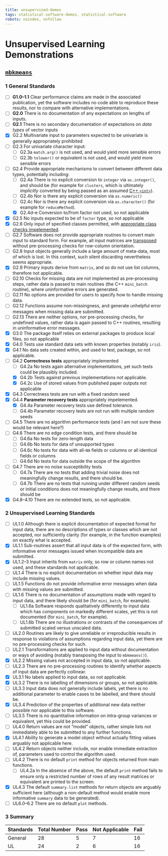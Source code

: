 ```yaml
---
title: unsupervised-demos
tags: statistical-software-demos, statistical-software
robots: noindex, nofollow
---
```



# Unsupervised Learning Demonstrations

## [`mbkmeans`](https://github.com/drisso/mbkmeans)

### 1 General Standards

  - [ ] **G1.0–1.1** Clear performance claims are made in the associated
    publication, yet the software includes no code able to reproduce
    these results, nor to compare with alternative implementations.
  - [ ] **G2.0** There is no documentation of any expectations on
    lengths of inputs.
  - [ ] **G2.1** There is no secondary documentation of expectations on
    *data types* of vector inputs
  - [x] G2.2 Multivariate input to parameters expected to be univariate
    is generally appropriately prohibited
  - [ ] G2.3 For univariate character input:
      - [ ] G2.3a `match.arg()` is not used, and would yield more
        sensible errors
      - [ ] G2.3b `tolower()` or equivalent is not used, and would yield
        more sensible errors
  - [ ] G2.4 Provide appropriate mechanisms to convert between different
    data types, potentially including:
      - [ ] G2.4a There is no explicit conversion to `integer` via
        `as.integer()`, and should be (for example for `clusters`, which
        is ultimately *implicitly* converted by being passed as an
        assumed [C++
        `<int>`](https://github.com/drisso/mbkmeans/blob/master/src/mini_batch.cpp#L394)).
      - [ ] G2.4b Nor is there any explicit conversion via
        `as.numeric()`
      - [ ] G2.4c Nor is there any explicit conversion via
        `as.character()` (for example for `reduceMethod`).
      - [x] G2.4d–e Conversion to/from factor not used, so not
        applicable
  - [x] G2.5 No inputs expected to be of `factor` type, so not
    applicable
  - [x] G2.6 Only input of specified classes permitted, with
    [appropriate class checks
    impelemented](https://github.com/drisso/mbkmeans/blob/master/R/kmeans.R#L169-L170).
  - [ ] G2.7 Software does not provide appropriate routines to convert
    main input to standard form. For example, all input matrices are
    [transposed](https://github.com/drisso/mbkmeans/blob/master/R/kmeans.R#L174)
    without pre-processing checks for row-column orientation.
  - [ ] G2.8 Input objects generally include a large amount of
    meta-data, most of which is lost. In this context, such silent
    discarding nevertheless seems appropriate.
  - [x] G2.9 Primary inputs derive from `matrix`, and so do not use list
    columns, therefore not applicable.
  - [ ] G2.10 Checks for missing data are not implemented as
    pre-processing steps, rather data is passed to main routines (the
    C++ `mini_batch` routine), where uninformative errors are generated.
  - [ ] G2.11 No options are provided for users to specify how to handle
    missing data.
  - [ ] G2.12 Functions assume non-missingness, and generate unhelpful
    error messages when missing data are submitted.
  - [ ] G2.13 There are neither options, nor pre-processing checks, for
    undefined values, rather data is again passed to C++ routines,
    resulting in uninformative error messages.
  - [x] G3.0 The package itself relies on external packages to produce
    local files, so not applicable
  - [x] G4.0 Tests use standard data sets with known properties (notably
    `iris`).
  - [x] G4.1 No data sets created within, and used to test, package, so
    not applicable.
  - [ ] G4.2 **Correctness tests** appropriately implemented
      - [ ] G4.2a No tests again alternative implementations, yet such
        tests could be plausibly included.
      - [x] G4.2b Tests against previous implementations not applicable.
      - [x] G4.2c Use of stored values from published paper outputs not
        applicable
  - [x] G4.3 Correctness tests are run with a fixed random seed
  - [x] G4.4 **Parameter recovery tests** appropriately impelemented.
      - [x] G4.4a Parameter recovery tests use defined tolerance.
      - [ ] G4.4b Parameter recovery tests are not run with multiple
        random seeds
  - [ ] G4.5 There are no algorithm performance tests (and I am not sure
    these would be relevant here?)
  - [ ] G4.6 There are no edge condition tests, and there should be
      - [ ] G4.6a No tests for zero-length data
      - [ ] G4.6b No tests for data of unsupported types
      - [ ] G4.6c No tests for data with all-`NA` fields or columns or
        all identical fields or columns
      - [ ] G4.6d No tests for data outside the scope of the algorithm
  - [ ] G4.7 There are no noise susceptibility tests
      - [ ] G4.7a There are no tests that adding trivial noise does not
        meaningfully change results, and there should be.
      - [ ] G4.7b There are no tests that running under different random
        seeds or initial conditions does not meaningfully change
        results, and there should be
  - [x] G4.8–4.10 There are no extended tests, so not applicable.

### 2 Unsupervised Learning Standards

  - [ ] UL1.0 Although there is explicit documentation of expected
    format for input data, there are no descriptions of types or classes
    which are not accepted, nor sufficiently clarity (for example, in
    the function examples) on exactly what is accepted.
  - [x] UL1.1 Sub-routines assert that all input data is of the expected
    form, with informative error messages issued when incompatible data
    are submitted.
  - [x] UL1.2–3 Input inherits from `matrix` only, so row or column
    names not used, and these standards not applicable.
  - [ ] UL1.4 There is no explicit documentation on whether input data
    may include missing values.
  - [ ] UL1.5 Functions do not provide informative error messages when
    data with missing values are submitted.
  - [ ] UL1.6 There is no documentation of assumptions made with regard
    to input data, and there likely should be (for `mini_batch`, for
    example).
      - [ ] UL1.6a Software responds qualitatively differently to input
        data which has components on markedly different scales, yet this
        is not documented (for `mini_batch`, for example).
      - [ ] UL1.6b There are no illustrations or contrasts of the
        consequences of submitted scaled versus unscaled data.
  - [ ] UL2.0 Routines are likely to give unreliable or irreproducible
    results in response to violations of assumptions regarding input
    data, yet there are no pre-processing checks for such.
  - [ ] UL2.1 Transformations are applied to input data without
    documentation or ways of avoiding (notably transposing the input to
    `mbkmeans()`).
  - [x] UL2.2 Missing values not accepted in input data, so not
    applicable.
  - [ ] UL2.3 There are no pre-processing routines to identify whether
    aspects of input data are perfectly collinear.
  - [x] UL3.1 No labels applied to input data, so not applicable.
  - [x] UL3.2 There is no labelling of dimensions or groups, so not
    applicable.
  - [ ] UL3.3 Input data does not generally include labels, yet there is
    no additional parameter to enable cases to be labelled, and there
    should be.
  - [x] UL3.4 Prediction of the properties of additional new data
    neither possible nor applicable to this software.
  - [ ] UL3.5 There is no quantitative information on intra-group
    variances or equivalent, yet this could be provided.
  - [ ] UL4.0 Return values are not “model” objects, rather simple lists
    not immediately able to be submitted to any further functions.
  - [x] UL4.1 Ability to generate a model object without actually
    fitting values arguably not applicable here.
  - [ ] UL4.2 Return objects neither include, nor enable immediate
    extraction of, parameters used to control the algorithm used.
  - [ ] UL4.2 There is no default `print` method for objects returned
    from main functions.
      - [ ] UL4.2a In the absence of the above, the default `print`
        method fails to ensure only a restricted number of rows of any
        result matrices or equivalent are printed to the screen.
  - [x] UL4.3 The default `summary.list` methods for return objects are
    arguably sufficient here (although a non-default method would enable
    more informative `summary` data to be generated).
  - [ ] UL6.0–6.2 There are no default `plot` methods.

### 3 Summary

| Standards | Total Number | Pass | Not Applicable | Fail |
| --------- | ------------ | ---- | -------------- | ---- |
| General   | 28           | 5    | 7              | 16   |
| UL        | 24           | 2    | 6              | 16   |
